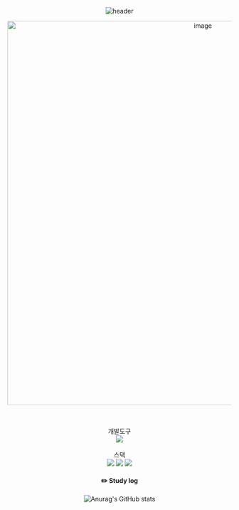 <div align="center">

  ![header](https://capsule-render.vercel.app/api?type=cylinder&color=000000&height=150&section=header&text=bumjun2&fontColor=ffffff&fontSize=70&animation=fadeIn&fontAlignY=55)

  <img width="863" alt="image" src="[![djlg6kkjn5ke0](https://github.com/bumjun2/bumjun2/assets/128454806/004d2f72-caf9-4ddc-a31a-83b524ac6c39](https://static-storychat.pstatic.net/2328902_28995352/djlg6kkjn5ke0.gif?type=rsc5))
">

  <br/>
  <br/>
개발도구<br/>
   <img     
  src="https://img.shields.io/badge/VSC-007ACC?style=for-the-badge&logo=VisualStudioCode&logoColor=white"> 
<br/><br/>
스택 <br/>
  <img src="https://img.shields.io/badge/HTML5-E34F26?style=flat&logo=HTML5&logoColor=white" />
  <img src="https://img.shields.io/badge/CSS3-1572B6?style=flat&logo=CSS3&logoColor=white" />
  <img src="https://img.shields.io/badge/JavaScript-f7df1e?style=flat&logo=JavaScript&logoColor=white" />


  #### :pencil2: Study log

  ![Anurag's GitHub stats](https://github-readme-stats.vercel.app/api?username=bumjun2&show_icons=true&theme=radical)

</div>



